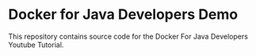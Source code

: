 # Docker for Java Developers Demo

This repository contains source code for the Docker For Java Developers Youtube Tutorial.

